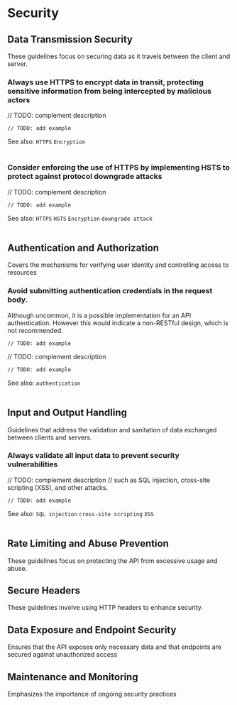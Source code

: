 # Security


## Data Transmission Security
These guidelines focus on securing data as it travels between the client and server.
<br>

### Always use HTTPS to encrypt data in transit, protecting sensitive information from being intercepted by malicious actors

// TODO: complement description

```http
// TODO: add example
```

See also: `HTTPS` `Encryption`
<br><br>


### Consider enforcing the use of HTTPS by implementing HSTS to protect against protocol downgrade attacks

// TODO: complement description

```http
// TODO: add example
```

See also: `HTTPS` `HSTS` `Encryption` `downgrade attack`
<br><br>


## Authentication and Authorization
Covers the mechanisms for verifying user identity and controlling access to resources
<br>


### Avoid submitting authentication credentials in the request body.

Although uncommon, it is a possible implementation for an API authentication. However this would indicate a non-RESTful design, which
is not recommended.

```http
// TODO: add example
```

// TODO: complement description

```http
// TODO: add example
```

See also: `authentication`
<br><br>


## Input and Output Handling
Guidelines that address the validation and sanitation of data exchanged between clients and servers.
<br>

### Always validate all input data to prevent security vulnerabilities

// TODO: complement description
// such as SQL injection, cross-site scripting (XSS), and other attacks.

```http
// TODO: add example
```

See also: `SQL injection` `cross-site scripting` `XSS`
<br><br>



## Rate Limiting and Abuse Prevention
These guidelines focus on protecting the API from excessive usage and abuse.
<br>

## Secure Headers
These guidelines involve using HTTP headers to enhance security.
<br>


## Data Exposure and Endpoint Security
Ensures that the API exposes only necessary data and that endpoints are secured against unauthorized access
<br>


## Maintenance and Monitoring
Emphasizes the importance of ongoing security practices
<br>
